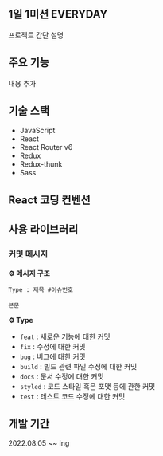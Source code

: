 ## 1일 1미션 EVERYDAY
프로젝트 간단 설명

## 주요 기능

내용 추가

## 기술 스택

- JavaScript
- React
- React Router v6
- Redux
- Redux-thunk
- Sass

## React 코딩 컨벤션

## 사용 라이브러리

### 커밋 메시지

**⚙️ 메시지 구조**

`Type : 제목 #이슈번호`

`본문`

**⚙️ Type**
- `feat` : 새로운 기능에 대한 커밋
- `fix`	: 수정에 대한 커밋
- `bug`	: 버그에 대한 커밋
- `build` : 빌드 관련 파일 수정에 대한 커밋
- `docs` : 문서 수정에 대한 커밋
- `styled` : 코드 스타일 혹은 포맷 등에 관한 커밋
- `test` : 테스트 코드 수정에 대한 커밋


## 개발 기간
2022.08.05 ~~ ing
